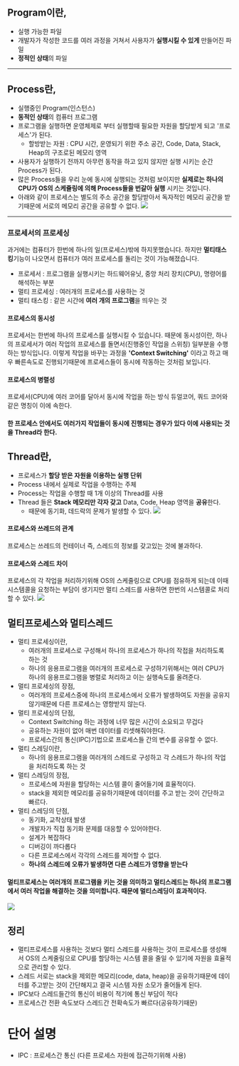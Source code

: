 ## Program이란,
>
- 실행 가능한 파일 
- 개발자가 작성한 코드를 여러 과정을 거쳐서 사용자가 **실행시킬 수 있게** 만들어진 파일
- **정적인 상태**의 파일

---

## Process란,
>
- 실행중인 Program(인스턴스)
- **동적인 상태**의 컴퓨터 프로그램
- 프로그램을 실행하면 운영체제로 부터 실행할때 필요한 자원을 할당받게 되고 '프로세스'가 된다.
  - 할방받는 자원 : CPU 시간, 운영되기 위한 주소 공간, Code, Data, Stack, Heap의 구조로된 메모리 영역
- 사용자가 실행하기 전까지 아무런 동작을 하고 있지 않지만 실행 시키는 순간 Process가 된다.
- 많은 Process들을 우리 눈에 동시에 실행되는 것처럼 보이지만 **실제로는 하나의 CPU가 OS의 스케쥴링에 의해 Process들을 번갈아 실행** 시키는 것입니다.
- 아래와 같이 프로세스는 별도의 주소 공간을 할당받아서 독자적인 메모리 공간을 받기때문에 서로의 메모리 공간을 공유할 수 없다.
![](https://velog.velcdn.com/images/parksegun/post/b04f214f-079d-4636-8f9a-d6f22cc7f39c/image.png)

---
### 프로세서의 프로세싱
>
과거에는 컴퓨터가 한번에 하나의 일(프로세스)밖에 하지못했습니다. 하지만 **멀티태스킹**기능이 나오면서 컴퓨터가 여러 프로세스를 돌리는 것이 가능해졌습니다.

- 프로세서 : 프로그램을 실행시키는 하드웨어유닛, 중앙 처리 장치(CPU), 명령어를 해석하는 부분
- 멀티 프로세싱 : 여러개의 프로세스를 사용하는 것
- 멀티 태스킹 : 같은 시간에 **여러 개의 프로그램**을 띄우는 것

#### 프로세스의 동시성
>
프로세서는 한번에 하나의 프로세스를 실행시킬 수 있습니다.
때문에 동시성이란, 하나의 프로세서가 여러 작업의 프로세스를 돌면서(진행중인 작업을 스위칭) 일부분을 수행하는 방식입니다.
이렇게 작업을 바꾸는 과정을 **'Context Switching'** 이라고 하고 매우 빠른속도로 진행되기때문에 프로세스들이 동시에 작동하는 것처럼 보입니다.

#### 프로세스의 병렬성
>
프로세서(CPU)에 여러 코어를 달아서 동시에 작업을 하는 방식
듀얼코어, 쿼드 코어와 같은 명칭이 이에 속한다.

#### 한 프로세스 안에서도 여러가지 작업들이 동시에 진행되는 경우가 있다 이에 사용되는 것을 Thread라 한다.
## Thread란,
- 프로세스가 **할당 받은 자원을 이용하는 실행 단위**
- Process 내에서 실제로 작업을 수행하는 주체
- Process는 작업을 수행할 때 1개 이상의 Thread를 사용
- Thread 들은 **Stack 메모리만 각자 갖고** Data, Code, Heap 영역을 **공유**한다.
  - 때문에 동기화, 데드락의 문제가 발생할 수 있다.
![](https://velog.velcdn.com/images/parksegun/post/03162893-cb5f-4c98-891b-438842c821a3/image.png)

#### 프로세스와 쓰레드의 관계
>
프로세스는 쓰레드의 컨테이너 즉, 스레드의 정보를 갖고있는 것에 불과하다.

#### 프로세스와 스레드 차이
>
프로세스의 각 작업을 처리하기위해 OS의 스케줄링으로 CPU를 점유하게 되는데 이때 시스템콜을 요청하는 부담이 생기지만 멀티 스레드를 사용하면 한번의 시스템콜로 처리할 수 있다.
![](https://velog.velcdn.com/images/parksegun/post/dadde1c8-e619-4e42-ab3b-d73af93024cd/image.png)

## 멀티프로세스와 멀티스레드
- 멀티 프로세싱이란,
  - 여러개의 프로세스로 구성해서 하나의 프로세스가 하나의 작접을 처리하도록 하는 것
  - 하나의 응용프로그램을 여러개의 프로세스로 구성하기위해서는 여러 CPU가 하나의 응용프로그램을 병렬로 처리하고 이는 실행속도를 올려준다.
- 멀티 프로세싱의 장점,
  - 여러개의 프로세스중에 하나의 프로세스에서 오류가 발생하여도 자원을 공유지않기때문에 다른 프로세스는 영향받지 않는다.
- 멀티 프로세싱의 단점,
  - Context Switching 하는 과정에 너무 많은 시간이 소요되고 무겁다
  - 공유하는 자원이 없어 매번 데이터를 리셋해줘야한다.
  - 프로세스간의 통신(IPC)기법으로 프로세스들 간의 변수를 공유할 수 없다.
- 멀티 스레딩이란,
  - 하나의 응용프로그램을 여러개의 스레드로 구성하고 각 스레드가 하나의 작업을 처리하도록 하는 것
- 멀티 스레딩의 장점,
  - 프로세스에 자원을 할당하는 시스템 콜이 줄어들기에 효율적이다.
  - stack을 제외한 메모리를 공유하기때문에 데이터를 주고 받는 것이 간단하고 빠르다.
- 멀티 스레딩의 단점,
  - 동기화, 교착상태 발생
  - 개발자가 직접 동기화 문제를 대응할 수 있어야한다.
  - 설계가 복잡하다
  - 디버깅이 까다롭다
  - 다른 프로세스에서 각각의 스레드를 제어할 수 없다.
  - **하나의 스레드에 오류가 발생하면 다른 스레드가 영향을 받는다**
#### 멀티프로세스는 여러개의 프로그램을 키는 것을 의미하고 멀티스레드는 하나의 프로그램에서 여러 작업을 해결하는 것을 의미합니다. 때문에 멀티스레딩이 효과적이다.
![](https://velog.velcdn.com/images/parksegun/post/76af81b9-fa9e-474f-988c-a4d50760786d/image.jpg)

## 정리
>
- 멀티프로세스를 사용하는 것보다 멀티 스레드를 사용하는 것이 프로세스를 생성해서 OS의 스케줄링으로 CPU를 할당하는 시스템 콜을 줄일 수 있기에 자원을 효율적으로 관리할 수 있다.
- 스레드 서로는 stack을 제외한 메모리(code, data, heap)을 공유하기때문에 데이터를 주고받는 것이 간단해지고 결국 시스템 자원 소모가 줄어들게 된다.
- IPC보다 스레드들간의 통신이 비용이 적기에 통신 부담이 적다
- 프로세스간 전환 속도보다 스레드간 전확속도가 빠르다(공유하기때문)


# 단어 설명
- IPC : 프로세스간 통신 (다른 프로세스 자원에 접근하기위해 사용)


